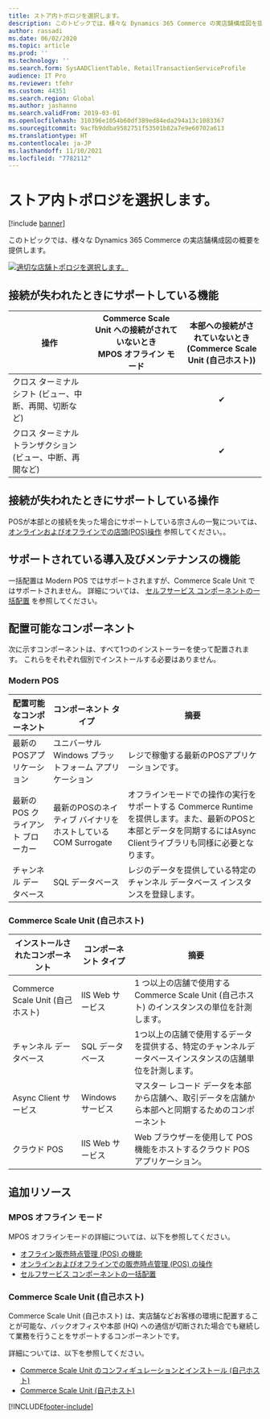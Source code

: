 ```yaml
---
title: ストア内トポロジを選択します。
description: このトピックでは、様々な Dynamics 365 Commerce の実店舗構成図を提供します。
author: rassadi
ms.date: 06/02/2020
ms.topic: article
ms.prod: ''
ms.technology: ''
ms.search.form: SysAADClientTable, RetailTransactionServiceProfile
audience: IT Pro
ms.reviewer: tfehr
ms.custom: 44351
ms.search.region: Global
ms.author: jashanno
ms.search.validFrom: 2019-03-01
ms.openlocfilehash: 310396e1054b60df389ed84eda294a13c1083367
ms.sourcegitcommit: 9acfb9ddba9582751f53501b82a7e9e60702a613
ms.translationtype: HT
ms.contentlocale: ja-JP
ms.lasthandoff: 11/10/2021
ms.locfileid: "7782112"
---
```

# <a name="select-an-in-store-topology"></a>ストア内トポロジを選択します。

[!include [banner](../../includes/banner.md)]

このトピックでは、様々な Dynamics 365 Commerce の実店舗構成図の概要を提供します。 

<a href="/dynamics365/unified-operations/retail/dev-itpro/media/channel/instore/topology.jpg" rel="some text">![適切な店舗トポロジを選択します。](media/CHANNEL/INSTORE/Topology.jpg)</a>

## <a name="supported-capabilities-when-connectivity-is-lost"></a>接続が失われたときにサポートしている機能
| 操作 | Commerce Scale Unit への接続がされていないとき<br>MPOS オフライン モード | 本部への接続がされていないとき<br>(Commerce Scale Unit (自己ホスト)) |
| --- | :-: | :-: |
| クロス ターミナル シフト (ビュー、中断、再開、切断など) | | ✔ | 
| クロス ターミナル トランザクション (ビュー、中断、再開など)  | | ✔ |

## <a name="supported-operations-when-connectivity-is-lost"></a>接続が失われたときにサポートしている操作
POSが本部との接続を失った場合にサポートしている宗さんの一覧については、 [オンラインおよびオフラインでの店頭(POS)操作](/dynamics365/unified-operations/retail/pos-operations) 参照してください。。

## <a name="supported-deployment-and-maintenance-capabilities"></a>サポートされている導入及びメンテナンスの機能
一括配置は Modern POS ではサポートされますが、Commerce Scale Unit ではサポートされません。 詳細については、 [セルフサービス コンポーネントの一括配置](/dynamics365/unified-operations/retail/dev-itpro/retail-mass-deployment) を参照してください。

## <a name="deployed-components"></a>配置可能なコンポーネント
次に示すコンポーネントは、すべて1つのインストーラーを使って配置されます。 これらをそれぞれ個別でインストールする必要はありません。

### <a name="modern-pos"></a>Modern POS
| 配置可能なコンポーネント | コンポーネント タイプ | 摘要 |
| --- | --- | --- |
| 最新のPOSアプリケーション | ユニバーサル Windows プラットフォーム アプリケーション | レジで稼働する最新のPOSアプリケーションです。 |
| 最新のPOS クライアント ブローカー | 最新のPOSのネイティブ バイナリをホストしているCOM Surrogate | オフラインモードでの操作の実行をサポートする Commerce Runtime を提供します。また、最新のPOSと本部とデータを同期するにはAsync Clientライブラリも同様に必要となります。 | 
| チャンネル データベース | SQL データベース | レジのデータを提供している特定のチャンネル データベース インスタンスを登録します。

### <a name="commerce-scale-unit-self-hosted"></a>Commerce Scale Unit (自己ホスト)
| インストールされたコンポーネント | コンポーネント タイプ | 摘要 |
| --- | --- | --- |
| Commerce Scale Unit (自己ホスト) | IIS Web サービス | 1 つ以上の店舗で使用する Commerce Scale Unit (自己ホスト) のインスタンスの単位を計測します。 |
| チャンネル データベース | SQL データベース | 1つ以上の店舗で使用するデータを提供する、特定のチャンネルデータベースインスタンスの店舗単位を計測します。 |
| Async Client サービス | Windows サービス | マスター レコード データを本部から店舗へ、取引データを店舗から本部へと同期するためのコンポーネント |
| クラウド POS | IIS Web サービス | Web ブラウザーを使用して POS 機能をホストするクラウド POS アプリケーション。 |

## <a name="additional-resources"></a>追加リソース
### <a name="mpos-offline-mode"></a>MPOS オフライン モード
MPOS オフラインモードの詳細については、以下を参照してください。
- [オフライン販売時点管理 (POS) の機能](/dynamics365/unified-operations/retail/pos-offline-functionality)
- [オンラインおよびオフラインでの販売時点管理 (POS) の操作](/dynamics365/unified-operations/retail/pos-operations)
- [セルフサービス コンポーネントの一括配置](/dynamics365/unified-operations/retail/dev-itpro/retail-mass-deployment)

### <a name="commerce-scale-unit-self-hosted"></a>Commerce Scale Unit (自己ホスト)
Commerce Scale Unit (自己ホスト) は、実店舗などお客様の環境に配置することが可能な、バックオフィスや本部 (HQ) への通信が切断された場合でも継続して業務を行うことをサポートするコンポーネントです。 

詳細については、以下を参照してください。
- [Commerce Scale Unit のコンフィギュレーションとインストール (自己ホスト)](/dynamics365/unified-operations/retail/dev-itpro/retail-store-scale-unit-configuration-installation)
- [Commerce Scale Unit (自己ホスト)](/dynamics365/unified-operations/retail/dev-itpro/retail-store-system-begin)


[!INCLUDE[footer-include](../../includes/footer-banner.md)]
